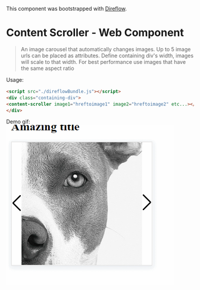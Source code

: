 This component was bootstrapped with [Direflow](https://direflow.io).

# Content Scroller - Web Component
> An image carousel that automatically changes images. Up to 5 image urls can be placed as attributes.
Define containing div's width, images will scale to that width. For best performance use images that have the same aspect ratio

Usage:

```html
<script src="./direflowBundle.js"></script>
<div class="containing-div">
<content-scroller image1="hreftoimage1" image2="hreftoimage2" etc...></content-scroller>
</div>
```
Demo gif:
<br>
<img src="scroller_animation.gif"/>
